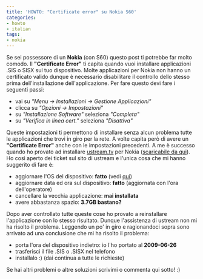 ```yaml
---
title: 'HOWTO: "Certificate error" su Nokia S60'
categories:
- howto
- italian
tags:
- nokia
---
```

Se sei possessore di un **Nokia** (con S60) questo post ti potrebbe far molto
comodo. Il **"Certificate Error"** ti capita quando vuoi installare
applicazioni .SIS o SISX sul tuo dispositivo. Molte applicazioni per Nokia non
hanno un certificato valido dunque è necessario disabilitare il controllo
dello stesso prima dell'installazione dell'applicazione. Per fare questo devi
fare i seguenti passi:

  * vai su _"Menu -> Installazioni -> Gestione Applicazioni"_
  * clicca su _"Opzioni -> Impostazioni"_
  * su _"Installazione Software"_ seleziona _"Completa"_
  * su _"Verifica in linea cert."_ seleziona _"Disattiva"_
  
Queste impostazioni ti permettono di installare senza alcun problema tutte le
applicazioni che trovi in giro per la rete. A volte capita però di avere un
**"Certificate Error"** anche con le impostazioni precedenti. A me è successo
quando ho provato ad installare [ustream.tv](http://ustream.tv) per Nokia
([scaricabile da qui](http://www.ustream.tv/mobile/broadcaster)). Ho così
aperto dei ticket sul sito di ustream e l'unica cosa che mi hanno suggerito di
fare è:

  * aggiornare l'OS del dispositivo: **fatto** (vedi [qui]({{site.url}}/2009/08/29/howto-sbrandizzare-il-nokia-e71/))
  * aggiornare data ed ora sul dispositivo: **fatto** (aggiornata con l'ora dell'operatore)
  * cancellare la vecchia applicazione: **mai installata**
  * avere abbastanza spazio: **3.7GB bastano?**

Dopo aver controllato tutte queste cose ho provato a reinstallare
l'applicazione con lo stesso risultato. Dunque l'assistenza di ustream non mi
ha risolto il problema. Leggendo un po' in giro e ragionandoci sopra sono
arrivato ad una conclusione che mi ha risolto il problema:

  * porta l'ora del dispositivo indietro: io l'ho portato al **2009-06-26**
  * trasferisci il file .SIS o .SISX nel telefono
  * installalo :) (dai continua a tutte le richieste)

Se hai altri problemi o altre soluzioni scrivimi o commenta qui sotto! :)


